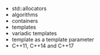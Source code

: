 * std::allocators
* algorithms
* containers
* templates
* variadic templates
* template as a template parameter
* C++11, C++14 and C++17
